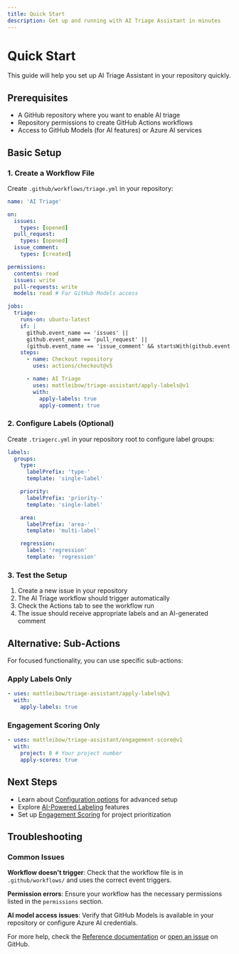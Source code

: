 ```yaml
---
title: Quick Start
description: Get up and running with AI Triage Assistant in minutes
---
```


# Quick Start

This guide will help you set up AI Triage Assistant in your repository quickly.

## Prerequisites

- A GitHub repository where you want to enable AI triage
- Repository permissions to create GitHub Actions workflows
- Access to GitHub Models (for AI features) or Azure AI services

## Basic Setup

### 1. Create a Workflow File

Create `.github/workflows/triage.yml` in your repository:

```yaml
name: 'AI Triage'

on:
  issues:
    types: [opened]
  pull_request:
    types: [opened]
  issue_comment:
    types: [created]

permissions:
  contents: read
  issues: write
  pull-requests: write
  models: read # For GitHub Models access

jobs:
  triage:
    runs-on: ubuntu-latest
    if: |
      github.event_name == 'issues' ||
      github.event_name == 'pull_request' ||
      (github.event_name == 'issue_comment' && startsWith(github.event.comment.body, '/triage'))
    steps:
      - name: Checkout repository
        uses: actions/checkout@v5

      - name: AI Triage
        uses: mattleibow/triage-assistant/apply-labels@v1
        with:
          apply-labels: true
          apply-comment: true
```

### 2. Configure Labels (Optional)

Create `.triagerc.yml` in your repository root to configure label groups:

```yaml
labels:
  groups:
    type:
      labelPrefix: 'type-'
      template: 'single-label'

    priority:
      labelPrefix: 'priority-'
      template: 'single-label'

    area:
      labelPrefix: 'area-'
      template: 'multi-label'

    regression:
      label: 'regression'
      template: 'regression'
```

### 3. Test the Setup

1. Create a new issue in your repository
2. The AI Triage workflow should trigger automatically
3. Check the Actions tab to see the workflow run
4. The issue should receive appropriate labels and an AI-generated comment

## Alternative: Sub-Actions

For focused functionality, you can use specific sub-actions:

### Apply Labels Only

```yaml
- uses: mattleibow/triage-assistant/apply-labels@v1
  with:
    apply-labels: true
```

### Engagement Scoring Only

```yaml
- uses: mattleibow/triage-assistant/engagement-score@v1
  with:
    project: 8 # Your project number
    apply-scores: true
```

## Next Steps

- Learn about [Configuration options](../configuration/) for advanced setup
- Explore [AI-Powered Labeling](../../features/ai-labeling/) features
- Set up [Engagement Scoring](../../features/engagement-scoring/) for project prioritization

## Troubleshooting

### Common Issues

**Workflow doesn't trigger**: Check that the workflow file is in `.github/workflows/` and uses the correct event
triggers.

**Permission errors**: Ensure your workflow has the necessary permissions listed in the `permissions` section.

**AI model access issues**: Verify that GitHub Models is available in your repository or configure Azure AI credentials.

For more help, check the [Reference documentation](../../reference/) or
[open an issue](https://github.com/mattleibow/triage-assistant/issues) on GitHub.
